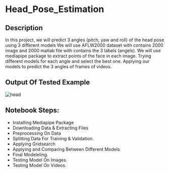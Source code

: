 # Head_Pose_Estimation

## Description
In this project, we will predict 3 angles (pitch, yaw and roll) of the head pose using 3 different models
We will use AFLW2000 dataset with contains 2000 image and 2000 matlab file with contains the 3 labels (angels).
We will use mediapipe package to extract points of the face in each image.
Trying different models for each angle and select the best one.
Applying our models to predict the 3 angles of frames of videos.

## Output Of Tested Example
![head](test_video.gif)

## Notebook Steps:
- Installing Mediapipe Package
- Downloading Data & Extracting Files
- Preprocessing On Data
- Splitting Data For Training & Validation.
- Applying Gridsearch
- Applying and Comparing Between Different Models
- Final Modeleling.
- Testing Model On Images.
- Testing Model On Videos.

